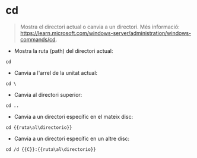 # cd

> Mostra el directori actual o canvia a un directori.
> Més informació: <https://learn.microsoft.com/windows-server/administration/windows-commands/cd>.

- Mostra la ruta (path) del directori actual:

`cd`

- Canvia a l'arrel de la unitat actual:

`cd \`

- Canvia al directori superior:

`cd ..`

- Canvia a un directori específic en el mateix disc:

`cd {{ruta\al\directorio}}`

- Canvia a un directori específic en un altre disc:

`cd /d {{C}}:{{ruta\al\directorio}}`
